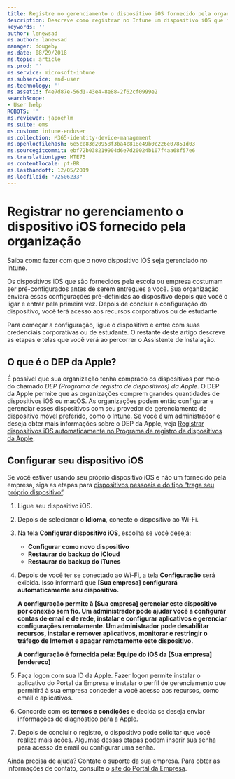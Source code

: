 ```yaml
---
title: Registre no gerenciamento o dispositivo iOS fornecido pela organização. | Microsoft Docs
description: Descreve como registrar no Intune um dispositivo iOS que foi comprado e fornecido pela sua organização
keywords: ''
author: lenewsad
ms.author: lanewsad
manager: dougeby
ms.date: 08/29/2018
ms.topic: article
ms.prod: ''
ms.service: microsoft-intune
ms.subservice: end-user
ms.technology: ''
ms.assetid: f4e7d87e-56d1-43e4-8e88-2f62cf0999e2
searchScope:
- User help
ROBOTS: ''
ms.reviewer: japoehlm
ms.suite: ems
ms.custom: intune-enduser
ms.collection: M365-identity-device-management
ms.openlocfilehash: 6e5ce83d20958f3ba4c818e49b0c226e07851d03
ms.sourcegitcommit: ebf72b038219904d6e7d20024b107f4aa68f57e6
ms.translationtype: MTE75
ms.contentlocale: pt-BR
ms.lasthandoff: 12/05/2019
ms.locfileid: "72506233"
---
```

# <a name="enroll-your-organization-provided-ios-device-in-management"></a>Registrar no gerenciamento o dispositivo iOS fornecido pela organização

Saiba como fazer com que o novo dispositivo iOS seja gerenciado no Intune.  

Os dispositivos iOS que são fornecidos pela escola ou empresa costumam ser pré-configurados antes de serem entregues a você. Sua organização enviará essas configurações pré-definidas ao dispositivo depois que você o ligar e entrar pela primeira vez. Depois de concluir a configuração do dispositivo, você terá acesso aos recursos corporativos ou de estudante.  

Para começar a configuração, ligue o dispositivo e entre com suas credenciais corporativas ou de estudante. O restante deste artigo descreve as etapas e telas que você verá ao percorrer o Assistente de Instalação.

## <a name="what-is-apple-dep"></a>O que é o DEP da Apple?

É possível que sua organização tenha comprado os dispositivos por meio do chamado *DEP (Programa de registro de dispositivos) da Apple*. O DEP da Apple permite que as organizações comprem grandes quantidades de dispositivos iOS ou macOS. As organizações podem então configurar e gerenciar esses dispositivos com seu provedor de gerenciamento de dispositivo móvel preferido, como o Intune. Se você é um administrador e deseja obter mais informações sobre o DEP da Apple, veja [Registrar dispositivos iOS automaticamente no Programa de registro de dispositivos da Apple](/intune/enrollment/device-enrollment-program-enroll-ios).

## <a name="set-up-your-ios-device"></a>Configurar seu dispositivo iOS

Se você estiver usando seu próprio dispositivo iOS e não um fornecido pela empresa, siga as etapas para [dispositivos pessoais e do tipo “traga seu próprio dispositivo”](enroll-your-device-in-intune-ios.md).  

1. Ligue seu dispositivo iOS.
2. Depois de selecionar o **Idioma**, conecte o dispositivo ao Wi-Fi.
3. Na tela **Configurar dispositivo iOS**, escolha se você deseja:
   - **Configurar como novo dispositivo**
   - **Restaurar do backup do iCloud**
   - **Restaurar do backup do iTunes**

4. Depois de você ter se conectado ao Wi-Fi, a tela **Configuração** será exibida. Isso informará que **[Sua empresa] configurará automaticamente seu dispositivo.**

   **A configuração permite à [Sua empresa] gerenciar este dispositivo por conexão sem fio. Um administrador pode ajudar você a configurar contas de email e de rede, instalar e configurar aplicativos e gerenciar configurações remotamente. Um administrador pode desabilitar recursos, instalar e remover aplicativos, monitorar e restringir o tráfego de Internet e apagar remotamente este dispositivo.**

   **A configuração é fornecida pela: Equipe do iOS da [Sua empresa] [endereço]**

5. Faça logon com sua ID da Apple. Fazer logon permite instalar o aplicativo do Portal da Empresa e instalar o perfil de gerenciamento que permitirá à sua empresa conceder a você acesso aos recursos, como email e aplicativos.
6. Concorde com os **termos e condições** e decida se deseja enviar informações de diagnóstico para a Apple.
7. Depois de concluir o registro, o dispositivo pode solicitar que você realize mais ações. Algumas dessas etapas podem inserir sua senha para acesso de email ou configurar uma senha.

Ainda precisa de ajuda? Contate o suporte da sua empresa. Para obter as informações de contato, consulte o [site do Portal da Empresa](https://go.microsoft.com/fwlink/?linkid=2010980).
